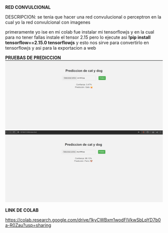 **RED CONVULCIONAL** 

DESCRIPCION:
se tenia que hacer una red convulucional o perceptron en la cual yo la red convulcional con imagenes 

primeramente yo ise en mi colab fue instalar mi tensorflowjs y en la cual para no tener fallas instale el tensor 2.15 pero lo ejecute asi **!pip install tensorflow==2.15.0 tensorflowjs**
y esto nos sirve para convertirlo en tensorflowjs y asi para la exportacion a web 

**PRUEBAS DE PREDICCION**
![Resultado detección](prediccion-cat.png)
![Resultado detección](prediccion-dog.png)


**LINK DE COLAB**

https://colab.research.google.com/drive/1kyCWBxm1wodFIVkwSbLpYD7b0a-R0Zau?usp=sharing
